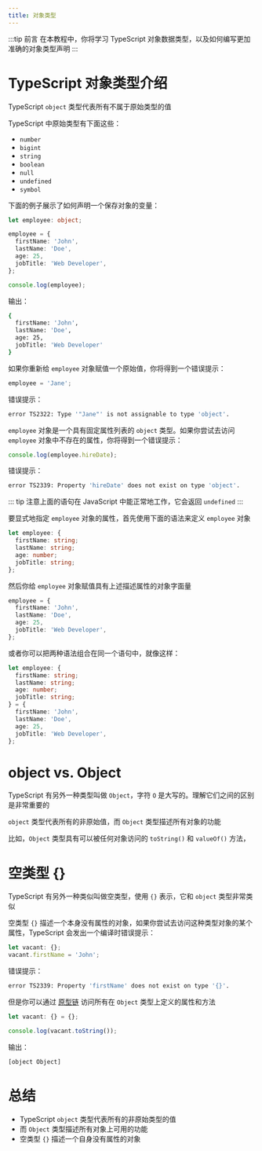 ```yaml
---
title: 对象类型
---
```


:::tip 前言
在本教程中，你将学习 TypeScript 对象数据类型，以及如何编写更加准确的对象类型声明
:::

# TypeScript 对象类型介绍

TypeScript `object` 类型代表所有不属于原始类型的值

TypeScript 中原始类型有下面这些：

- `number`
- `bigint`
- `string`
- `boolean`
- `null`
- `undefined`
- `symbol`

下面的例子展示了如何声明一个保存对象的变量：

```ts
let employee: object;

employee = {
  firstName: 'John',
  lastName: 'Doe',
  age: 25,
  jobTitle: 'Web Developer',
};

console.log(employee);
```

输出：

```sh
{
  firstName: 'John',
  lastName: 'Doe',
  age: 25,
  jobTitle: 'Web Developer'
}
```

如果你重新给 `employee` 对象赋值一个原始值，你将得到一个错误提示：

```ts
employee = 'Jane';
```

错误提示：

```sh
error TS2322: Type '"Jane"' is not assignable to type 'object'.
```

`employee` 对象是一个具有固定属性列表的 `object` 类型。如果你尝试去访问 `employee` 对象中不存在的属性，你将得到一个错误提示：

```ts
console.log(employee.hireDate);
```

错误提示：

```sh
error TS2339: Property 'hireDate' does not exist on type 'object'.
```

::: tip
注意上面的语句在 JavaScript 中能正常地工作，它会返回 `undefined`
:::

要显式地指定 `employee` 对象的属性，首先使用下面的语法来定义 `employee` 对象

```ts
let employee: {
  firstName: string;
  lastName: string;
  age: number;
  jobTitle: string;
};
```

然后你给 `employee` 对象赋值具有上述描述属性的对象字面量

```ts
employee = {
  firstName: 'John',
  lastName: 'Doe',
  age: 25,
  jobTitle: 'Web Developer',
};
```

或者你可以把两种语法组合在同一个语句中，就像这样：

```ts
let employee: {
  firstName: string;
  lastName: string;
  age: number;
  jobTitle: string;
} = {
  firstName: 'John',
  lastName: 'Doe',
  age: 25,
  jobTitle: 'Web Developer',
};
```

# object vs. Object

TypeScript 有另外一种类型叫做 `Object`，字符 `O` 是大写的。理解它们之间的区别是非常重要的

`object` 类型代表所有的非原始值，而 `Object` 类型描述所有对象的功能

比如，`Object` 类型具有可以被任何对象访问的 `toString()` 和 `valueOf()` 方法，

# 空类型 {}

TypeScript 有另外一种类似叫做空类型，使用 `{}` 表示，它和 `object` 类型非常类似

空类型 `{}` 描述一个本身没有属性的对象，如果你尝试去访问这种类型对象的某个属性，TypeScript 会发出一个编译时错误提示：

```ts
let vacant: {};
vacant.firstName = 'John';
```

错误提示：

```sh
error TS2339: Property 'firstName' does not exist on type '{}'.
```

但是你可以通过 [原型链](https://zh.javascript.info/prototype-inheritance) 访问所有在 `Object` 类型上定义的属性和方法

```ts
let vacant: {} = {};

console.log(vacant.toString());
```

输出：

```sh
[object Object]
```

# 总结

- TypeScript `object` 类型代表所有的非原始类型的值
- 而 `Object` 类型描述所有对象上可用的功能
- 空类型 `{}` 描述一个自身没有属性的对象
